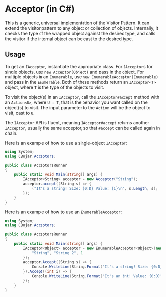# Acceptor (in C#)

This is a generic, universal implementation of the Visitor Pattern. It can
extend the visitor pattern to any object or collection of objects. Internally,
it checks the type of the wrapped object against the desired type, and calls the
visitor if the internal object can be cast to the desired type.

## Usage

To get an `IAcceptor`, instantiate the appropriate class. For `IAcceptor`s
for single objects, use `new Acceptor(Object)` and pass in the object. For
multiple objects in an `Enumerable`, use `new EnumerableAcceptor(Enumerable)`
and pass in the `Enumerable`. Both of these methods return an `IAcceptor<T>`
object, where `T` is the type of the objects to visit.

To visit the object(s) in an `IAcceptor`, call the `IAcceptor#accept` method
with an `Action<U>`, where `U : T`, that is the behavior you want called on the
object(s) to visit. The input parameter to the `Action` will be the
object to visit, cast to `U`.

The `IAcceptor` API is fluent, meaning `IAcceptor#accept` returns another
`IAcceptor`, usually the same acceptor, so that `#accept` can be called again in
chain.

Here is an example of how to use a single-object `IAcceptor`:

```csharp
using System;
using CBojar.Acceptors;

public class AcceptorsRunner
{
    public static void Main(string[] args) {
        IAcceptor<String> acceptor = new Acceptor("String");
        acceptor.accept((String s) => {
            ("It's a string! Size: {0:D} Value: {1}\n", s.Length, s);
        });
    }
}
```

Here is an example of how to use an `EnumerableAcceptor`:

```csharp
using System;
using CBojar.Acceptors;

public class AcceptorsRunner
{
	public static void Main(string[] args) {
		IAcceptor<Object> acceptor = new EnumerableAcceptor<Object>(new Object[] {
			"String", "String 2", 1
		});
		acceptor.Accept((String s) => {
			Console.WriteLine(String.Format("It's a string! Size: {0:D} Value: {1}", s.Length, s));
		}).Accept((int i) => {
			Console.WriteLine(String.Format("It's an int! Value: {0:D}", i));
		});
	}
}
```
